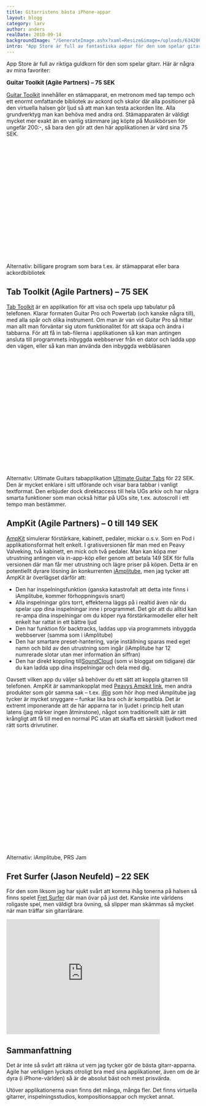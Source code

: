 ```yaml
---
title: Gitarristens bästa iPhone-appar
layout: blogg
category: larv
author: anders
realDate: 2010-09-14
backgroundImage: "/GenerateImage.ashx?xaml=Resize&image=/uploads/634200659836171406-gtk-feature.png&format=png&maxWidth=375&maxHeight=375"
intro: "App Store är full av fantastiska appar för den som spelar gitarr, här är några favoriter"
---
```



App Store är full av riktiga guldkorn för den som spelar gitarr. Här är några av mina favoriter:

<span class="Apple-style-span" style="font-size: 15px; font-weight: bold; " mce_style="font-size: 15px; font-weight: bold;">Guitar Toolkit (Agile Partners) – 75 SEK</span>

[Guitar Toolkit](http://www.agilepartners.com/apps/guitartoolkit/) innehåller en stämapparat, en metronom med tap tempo och ett enormt omfattande bibliotek av ackord och skalor där alla positioner på den virtuella halsen gör ljud så att man kan testa ackorden lite. Alla grundverktyg man kan behöva med andra ord. Stämapparaten är väldigt mycket mer exakt än en vanlig stämmare jag köpte på Musikbörsen för ungefär 200:-, så bara den gör att den här applikationen är värd sina 75 SEK.

<object width="400" height="300"><param name="movie" value="http://www.youtube.com/v/QeQ5RVdovsA&amp;hl=en&amp;rel=0&amp;color1=0xffbd09&amp;color2=0xffbd09" /><param name="wmode" value="transparent" /><embed src="http://www.youtube.com/v/QeQ5RVdovsA&amp;hl=en&amp;rel=0&amp;color1=0xffbd09&amp;color2=0xffbd09" mce_src="http://www.youtube.com/v/QeQ5RVdovsA&amp;hl=en&amp;rel=0&amp;color1=0xffbd09&amp;color2=0xffbd09" type="application/x-shockwave-flash" wmode="transparent" width="400" height="300" /></object>

Alternativ: billigare program som bara t.ex. är stämapparat eller bara ackordbibliotek&nbsp;

## Tab Toolkit (Agile Partners) – 75 SEK

[Tab Toolkit](http://www.agilepartners.com/apps/tabtoolkit/) är en applikation för att visa och spela upp tabulatur på telefonen. Klarar formaten Guitar Pro och Powertab (och kanske några till), med alla spår och olika instrument. Om man är van vid Guitar Pro så hittar man allt man förväntar sig utom funktionalitet för att skapa och ändra i tabbarna. För att få in tab-filerna i applikationen så kan man antingen ansluta till programmets inbyggda webbserver från en dator och ladda upp den vägen, eller så kan man använda den inbyggda webbläsaren

<object width="400" height="300"><param name="movie" value="http://www.youtube.com/v/EPUDObI0gbI&amp;hl=en&amp;rel=0&amp;color1=0xffbd09&amp;color2=0xffbd09" /><param name="wmode" value="transparent" /><embed src="http://www.youtube.com/v/EPUDObI0gbI&amp;hl=en&amp;rel=0&amp;color1=0xffbd09&amp;color2=0xffbd09" mce_src="http://www.youtube.com/v/EPUDObI0gbI&amp;hl=en&amp;rel=0&amp;color1=0xffbd09&amp;color2=0xffbd09" type="application/x-shockwave-flash" wmode="transparent" width="400" height="300" /></object>

Alternativ: Ultimate Guitars tabapplikation [Ultimate Guitar Tabs](http://itunes.apple.com/se/app/ultimate-guitar-tabs/id357828853?mt=8) för 22 SEK. Den är mycket enklare i sitt utförande och visar bara tabbar i vanligt textformat. Den erbjuder dock direktaccess till hela UGs arkiv och har några smarta funktioner som man också hittar på UGs site, t.ex. autoscroll i ett tempo man bestämmer.

## AmpKit (Agile Partners) – 0 till 149 SEK

[AmpKit](http://www.agilepartners.com/apps/ampkit/) simulerar förstärkare, kabinett, pedaler, mickar o.s.v. Som en Pod i applikationsformat helt enkelt. I gratisversionen får man med en Peavy Valveking, två kabinett, en mick och två pedaler. Man kan köpa mer utrustning antingen via in-app-köp eller genom att betala 149 SEK för fulla versionen där man får mer utrustning och lägre priser på köpen. Detta är en potentiellt dyrare lösning än konkurrenten [iAmplitube](http://www.ikmultimedia.com/irig/features/), men jag tycker att AmpKit är överlägset därför att:

* Den har inspelningsfunktion (ganska katastrofalt att detta inte finns i iAmplitube, kommer förhoppningsvis snart)
* Alla inspelningar görs torrt, effekterna läggs på i realtid även när du spelar upp dina inspelningar inne i programmet. Det gör att du alltid kan re-ampa dina inspelningar om du köper nya förstärkarmodeller eller helt enkelt har rattat in ett bättre ljud
* Den har funktion för backtracks, laddas upp via programmets inbyggda webbserver (samma som i iAmplitube)
* Den har smartare preset-hantering, varje inställning sparas med eget namn och bild av den utrustning som ingår (iAmplitube har 12 numrerade slotar utan mer information än siffran)
* Den har direkt koppling till[SoundCloud](http://www.tekniken.nu/nyheter-och-trender/soundcloud---basta-molntjansten-for-egen-musik) (som vi bloggat om tidigare) där du kan ladda upp dina inspelningar och dela med dig.

Oavsett vilken app du väljer så behöver du ett sätt att koppla gitarren till telefonen. AmpKit är sammankopplat med&nbsp;[Peavys Ampkit link](http://peavey.com/ampkitlink/), men andra produkter som gör samma sak – t.ex.&nbsp;[iRig](http://www.ikmultimedia.com/irig/features/) som hör ihop med iAmplitube jag tycker är mycket snyggare – funkar lika bra och är kompatibla. Det är extremt imponerande att de här apparna tar in ljudet i princip helt utan latens (jag märker ingen åtminstone), något som traditionellt sätt är rätt krångligt att få till med en normal PC utan att skaffa ett särskilt ljudkort med rätt sorts drivrutiner.

<object width="400" height="300"><param name="movie" value="http://www.youtube.com/v/TNoXsyp0g1k&amp;hl=en&amp;rel=0&amp;color1=0xffbd09&amp;color2=0xffbd09" /><param name="wmode" value="transparent" /><embed src="http://www.youtube.com/v/TNoXsyp0g1k&amp;hl=en&amp;rel=0&amp;color1=0xffbd09&amp;color2=0xffbd09" mce_src="http://www.youtube.com/v/TNoXsyp0g1k&amp;hl=en&amp;rel=0&amp;color1=0xffbd09&amp;color2=0xffbd09" type="application/x-shockwave-flash" wmode="transparent" width="400" height="300" /></object>

Alternativ: iAmplitube, PRS Jam

## Fret Surfer (Jason Neufeld) – 22 SEK

För den som liksom jag har sjukt svårt att komma ihåg tonerna på halsen så finns spelet&nbsp;[Fret Surfer](http://itunes.apple.com/se/app/fret-surfer-guitar-trainer/id288733409?mt=8) där man övar på just det. Kanske inte världens roligaste spel, men väldigt bra övning, så slipper man skämmas så mycket när man träffar sin gitarrlärare.

<object width="400" height="300"><param name="movie" value="http://www.youtube.com/v/7mIOfxUFq_0&amp;hl=en&amp;rel=0&amp;color1=0xffbd09&amp;color2=0xffbd09" /><param name="wmode" value="transparent" /><embed src="http://www.youtube.com/v/7mIOfxUFq_0&amp;hl=en&amp;rel=0&amp;color1=0xffbd09&amp;color2=0xffbd09" mce_src="http://www.youtube.com/v/7mIOfxUFq_0&amp;hl=en&amp;rel=0&amp;color1=0xffbd09&amp;color2=0xffbd09" type="application/x-shockwave-flash" wmode="transparent" width="400" height="300" /></object>

## Sammanfattning

Det är inte så svårt att räkna ut vem jag tycker gör de bästa gitarr-apparna. Agile har verkligen lyckats otroligt bra med sina applikationer, även om de är dyra (i iPhone-världen) så är de absolut bäst och mest prisvärda.

Utöver applikationerna ovan finns det många, många fler. Det finns virtuella gitarrer, inspelningsstudios, kompositionsappar och mycket annat.

